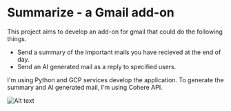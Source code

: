 # Summarize - a Gmail add-on

This project aims to develop an add-on for gmail that could do the following things.


*   Send a summary of the important mails you have recieved at the end of day.
*   Send an AI generated mail as a reply to specified users.

I'm using Python and GCP services develop the application. To generate the summary and AI generated mail, I'm using Cohere API.

![Alt text](relative%20docs_ss.png?raw=true "Added summarize add-on docs")
